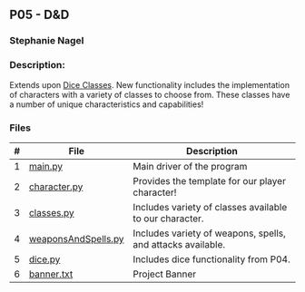 ## P05 - D&D
### Stephanie Nagel
### Description:

Extends upon [Dice Classes](https://github.com/aelious/2143-OOP-Nagel/tree/main/Assignments/P04). New functionality includes the implementation of characters with a variety of classes to choose from. These classes have a number of unique characteristics and capabilities!

### Files

|   #   | File            | Description                                        |
| :---: | --------------- | -------------------------------------------------- |
| 1 | [main.py](https://github.com/aelious/2143-OOP-Nagel/blob/main/Assignments/P05/main.py) | Main driver of the program |
| 2 | [character.py](https://github.com/aelious/2143-OOP-Nagel/blob/main/Assignments/P02/output.txt) | Provides the template for our player character! |
| 3 | [classes.py](https://github.com/aelious/2143-OOP-Nagel/blob/main/Assignments/P02/vector.hpp) | Includes variety of classes available to our character. |
| 4 | [weaponsAndSpells.py](https://github.com/aelious/2143-OOP-Nagel/blob/main/Assignments/P05/weaponsAndSpells.py) | Includes variety of weapons, spells, and attacks available. |
| 5 | [dice.py](https://github.com/aelious/2143-OOP-Nagel/blob/main/Assignments/P05/dice.py) | Includes dice functionality from P04. |
| 6 | [banner.txt](https://github.com/aelious/2143-OOP-Nagel/blob/main/Assignments/P05/banner.txt) | Project Banner |
